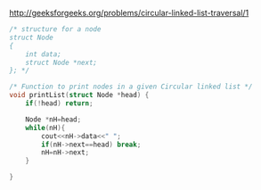 http://geeksforgeeks.org/problems/circular-linked-list-traversal/1

```cpp
/* structure for a node
struct Node
{
    int data;
    struct Node *next;
}; */

/* Function to print nodes in a given Circular linked list */
void printList(struct Node *head) {
    if(!head) return;

    Node *nH=head;
    while(nH){
        cout<<nH->data<<" ";
        if(nH->next==head) break;
        nH=nH->next;
    }

}
```
